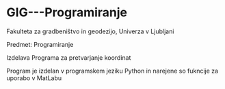 # GIG---Programiranje

Fakulteta za gradbeništvo in geodezijo, Univerza v Ljubljani

Predmet: Programiranje

Izdelava Programa za pretvarjanje koordinat

Program je izdelan v programskem jeziku Python in narejene so fukncije za uporabo v MatLabu
